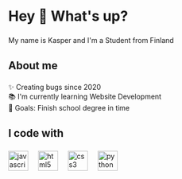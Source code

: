 <h1 align="left">Hey 👋 What's up?</h1>

###

<p align="left">My name is Kasper and I'm a Student from Finland</p>

###

<h2 align="left">About me</h2>

###

<p align="left">✨ Creating bugs since 2020<br>📚 I'm currently learning Website Development<br>🎯 Goals: Finish school degree in time</p>

###

<h2 align="left">I code with</h2>

###

<div align="left">
  <img src="https://cdn.jsdelivr.net/gh/devicons/devicon/icons/javascript/javascript-original.svg" height="40" alt="javascript logo"  />
  <img width="12" />
  <img src="https://cdn.jsdelivr.net/gh/devicons/devicon/icons/html5/html5-original.svg" height="40" alt="html5 logo"  />
  <img width="12" />
  <img src="https://cdn.jsdelivr.net/gh/devicons/devicon/icons/css3/css3-original.svg" height="40" alt="css3 logo"  />
  <img width="12" />
  <img src="https://cdn.jsdelivr.net/gh/devicons/devicon/icons/python/python-original.svg" height="40" alt="python logo"  />
</div>

###

